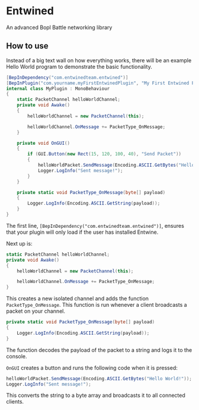 # Entwined
An advanced Bopl Battle networking library

## How to use
Instead of a big text wall on how everything works, there will be an example Hello World program to demonstrate the basic functionality.

```c#
[BepInDependency("com.entwinedteam.entwined")]
[BepInPlugin("com.yourname.myFirstEntwinedPlugin", "My First Entwined Plugin", 1.0.0)]
internal class MyPlugin : MonoBehaviour
{
    static PacketChannel helloWorldChannel;
    private void Awake()
    {
        helloWorldChannel = new PacketChannel(this);

        helloWorldChannel.OnMessage += PacketType_OnMessage;
    }

    private void OnGUI()
    {
        if (GUI.Button(new Rect(15, 120, 100, 40), "Send Packet"))
        {
            helloWorldPacket.SendMessage(Encoding.ASCII.GetBytes("Hello World!"));
            Logger.LogInfo("Sent message!");
        }
    }

    private static void PacketType_OnMessage(byte[] payload)
    {
        Logger.LogInfo(Encoding.ASCII.GetString(payload));
    }
}
```

The first line, `[BepInDependency("com.entwinedteam.entwined")]`, ensures that your plugin will only load if the user has installed Entwine.

Next up is:
```c#
static PacketChannel helloWorldChannel;
private void Awake()
{
    helloWorldChannel = new PacketChannel(this);

    helloWorldChannel.OnMessage += PacketType_OnMessage;
}
```
This creates a new isolated channel and adds the function `PacketType_OnMessage`. This function is run whenever a client broadcasts a packet on your channel.

```c#
private static void PacketType_OnMessage(byte[] payload)
{
    Logger.LogInfo(Encoding.ASCII.GetString(payload));
}
```
The function decodes the payload of the packet to a string and logs it to the console.

`OnGUI` creates a button and runs the following code when it is pressed:
```c#
helloWorldPacket.SendMessage(Encoding.ASCII.GetBytes("Hello World!"));
Logger.LogInfo("Sent message!");
```
This converts the string to a byte array and broadcasts it to all connected clients.